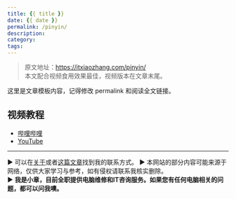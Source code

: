 ```yaml
---
title: {{ title }}
date: {{ date }}
permalink: /pinyin/
description: 
category: 
tags: 
---
```


> 原文地址：<https://itxiaozhang.com/pinyin/>  
> 本文配合视频食用效果最佳，视频版本在文章末尾。   

这里是文章模板内容，记得修改 permalink 和阅读全文链接。

## 视频教程

- [哔哩哔哩](lianjie)
- [YouTube](lianjie)

---
▶ 可以在[关于](https://itxiaozhang.com/about/)或者[这篇文章](https://itxiaozhang.com/about-computer-repair-services-with-me/)找到我的联系方式。
▶ 本网站的部分内容可能来源于网络，仅供大家学习与参考，如有侵权请联系我核实删除。  
▶ **我是小章，目前全职提供电脑维修和IT咨询服务。如果您有任何电脑相关的问题，都可以问我噢。**  
